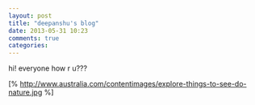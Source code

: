 ```yaml
---
layout: post
title: "deepanshu's blog"
date: 2013-05-31 10:23
comments: true
categories:
---
```

hi! everyone how r u???


[% http://www.australia.com/contentimages/explore-things-to-see-do-nature.jpg %]
